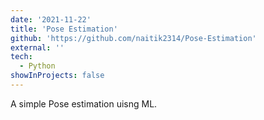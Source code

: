 ```yaml
---
date: '2021-11-22'
title: 'Pose Estimation'
github: 'https://github.com/naitik2314/Pose-Estimation'
external: ''
tech:
  - Python
showInProjects: false
---
```


A simple Pose estimation uisng ML.
